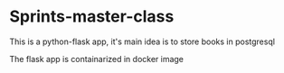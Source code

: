 # Sprints-master-class
 
 This is a python-flask app, it's main idea is to store books in postgresql

The flask app is containarized in docker image
